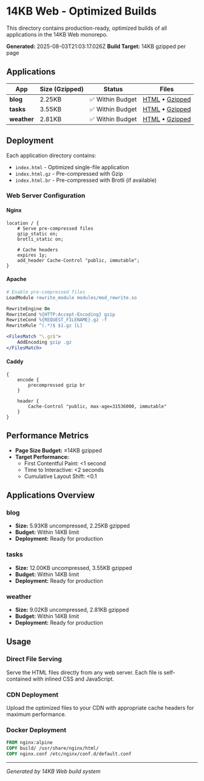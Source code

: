 # 14KB Web - Optimized Builds

This directory contains production-ready, optimized builds of all applications in the 14KB Web monorepo.

**Generated:** 2025-08-03T21:03:17.026Z
**Build Target:** 14KB gzipped per page

## Applications

| App | Size (Gzipped) | Status | Files |
|-----|----------------|--------|-------|
| **blog** | 2.25KB | ✅ Within Budget | [HTML](blog/index.html) • [Gzipped](blog/index.html.gz) |
| **tasks** | 3.55KB | ✅ Within Budget | [HTML](tasks/index.html) • [Gzipped](tasks/index.html.gz) |
| **weather** | 2.81KB | ✅ Within Budget | [HTML](weather/index.html) • [Gzipped](weather/index.html.gz) |

## Deployment

Each application directory contains:

- `index.html` - Optimized single-file application
- `index.html.gz` - Pre-compressed with Gzip
- `index.html.br` - Pre-compressed with Brotli (if available)

### Web Server Configuration

#### Nginx
```nginx
location / {
    # Serve pre-compressed files
    gzip_static on;
    brotli_static on;
    
    # Cache headers
    expires 1y;
    add_header Cache-Control "public, immutable";
}
```

#### Apache
```apache
# Enable pre-compressed files
LoadModule rewrite_module modules/mod_rewrite.so

RewriteEngine On
RewriteCond %{HTTP:Accept-Encoding} gzip
RewriteCond %{REQUEST_FILENAME}.gz -f
RewriteRule ^(.*)$ $1.gz [L]

<FilesMatch "\.gz$">
    AddEncoding gzip .gz
</FilesMatch>
```

#### Caddy
```
{
    encode {
        precompressed gzip br
    }
    
    header {
        Cache-Control "public, max-age=31536000, immutable"
    }
}
```

## Performance Metrics

- **Page Size Budget:** ≤14KB gzipped
- **Target Performance:**
  - First Contentful Paint: <1 second
  - Time to Interactive: <2 seconds
  - Cumulative Layout Shift: <0.1

## Applications Overview

### blog
- **Size:** 5.93KB uncompressed, 2.25KB gzipped
- **Budget:** Within 14KB limit
- **Deployment:** Ready for production

### tasks
- **Size:** 12.00KB uncompressed, 3.55KB gzipped
- **Budget:** Within 14KB limit
- **Deployment:** Ready for production

### weather
- **Size:** 9.02KB uncompressed, 2.81KB gzipped
- **Budget:** Within 14KB limit
- **Deployment:** Ready for production

## Usage

### Direct File Serving
Serve the HTML files directly from any web server. Each file is self-contained with inlined CSS and JavaScript.

### CDN Deployment
Upload the optimized files to your CDN with appropriate cache headers for maximum performance.

### Docker Deployment
```dockerfile
FROM nginx:alpine
COPY build/ /usr/share/nginx/html/
COPY nginx.conf /etc/nginx/conf.d/default.conf
```

---

*Generated by 14KB Web build system*
